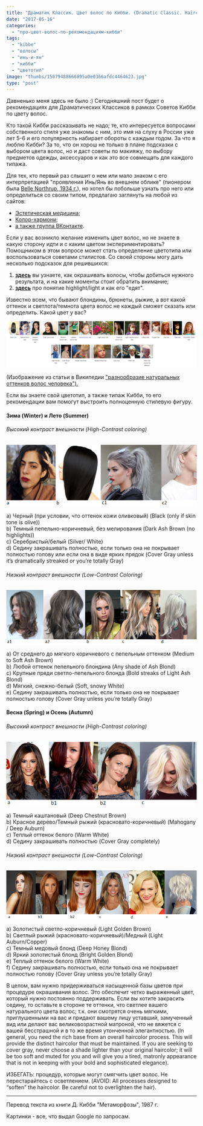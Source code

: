 ```yaml
---
title: "Драматик Классик. Цвет волос по Кибби. (Dramatic Classic. Haircolor parameters by Kibbe)"
date: "2017-05-16"
categories:
  - "про-цвет-волос-по-рекомендациям-кибби"
tags:
  - "kibbe"
  - "волосы"
  - "инь-и-ян"
  - "кибби"
  - "цветотип"
image: "thumbs/15079488666895a0e0366afdc4464623.jpg"
type: "post"
---
```


Давненько меня здесь не было :) Сегодняшний пост будет о рекомендациях для
Драматических Классиков в рамках Советов Кибби по цвету волос.

Кто такой Кибби рассказывать не надо; те, кто интересуется вопросами
собственного стиля уже знакомы с ним, это имя на слуху в России уже лет 5-6 и
его популярность набирает обороты с каждым годом. За что я люблю Кибби? За то,
что он хорош не только в плане подсказки с выбором цвета волос, но и даст советы
по макияжу, по выбору предметов одежды, аксессуаров и как это все совмещать для
каждого типажа.

Для тех, кто первый раз слышит о нем или мало знаком с его интерпретацией
"проявления Инь/Янь во внешнем облике" (пионером была
[Belle Northrup, 1934 г.](../2017-09-05-истоки-теории-о-проявлении-иньян-во-вн)),
но хотел бы побольше узнать про него или определиться со своим типом, предлагаю
заглянуть на любой из сайтов:

- [Эстетическая медицина](http://its-possible.ru/tags-search/?tags=%C4%FD%E2%E8%E4%20%CA%E8%E1%E1%E8);
- [Колор-хармони](http://color-harmony.livejournal.com/);
- [а также группа ВКонтакте](https://vk.com/kibbe?w=wall-76498034_4063).

Если у вас возникло желание изменить цвет волос, но не знаете в какую сторону
идти и с каким цветом экспериментировать? Помощником в этом вопросе может стать
определение цветотипа или воспользоваться советами стилистов. Со своей стороны
могу дать несколько подсказок для решившихся:

1. [**здесь**](../2016-09-18-как-выбрать-правильную-краску-и-что-ну) вы узнаете,
   как окрашивать волосы, чтобы добиться нужного результата, и на какие моменты
   стоит обратить внимание;
2. [**здесь**](../2017-03-29-кое-что-еще-о-цвете-волос-highlights-lights) про
   понятие highlight/light и как его "едят".

Известно всем, что бывают блондины, брюнеты, рыжие, а вот какой оттенок и
светлота/темнота цвета волос не каждый сможет сказать или определить. Какой цвет
у вас?

![](./images/Range-1024x250.png)

(Изображение из статьи в Википедии
["разнообразие натуральных оттенков волос человека").](https://en.wikipedia.org/wiki/Human_hair_color)

Если вы знаете свой цветотип, а также типаж Кибби, то его рекомендации вам
помогут выстроить полноценную стилевую фигуру.

#### **Зима (Winter) и Лето (Summer)**

###### _Высокий контраст внешности (High-Contrast coloring)_

![](./images/CoolHC.png)

a) Черный (при условии, что оттенок кожи оливковый) (Black (only if skin tone is
olive))  
b) Темный пепельно-коричневый, без мелирования (Dark Ash Brown (no highlights))  
c) Серебристый/белый (Silver/ White)  
d) Седину закрашивать полностью, если только она не покрывает полностью голову
или если она в виде ярких прядок (Cover Gray unless it’s dramatically streaked
or you’re totally Gray)

###### _Низкий контраст внешности  (Low-Contrast Coloring)_

![](./images/CoolLC.png)

a) От среднего до мягкого коричневого с пепельным оттенком (Medium to Soft Ash
Brown)  
b) Любой оттенок пепельного блондина (Any shade of Ash Blond)  
c) Крупные пряди светло-пепельного блонда (Bold streaks of Light Ash Blond)  
d) Мягкий, снежно-белый (Soft, snowy White)  
e) Седину закрашивать полностью, если только она не покрывает полностью голову
(Cover Gray unless you’re totally Gray)

#### Весна (Spring) и  **Осень (Autumn)**

###### _Высокий контраст внешности (High-Contrast coloring)_

![](./images/WarmHC.png)

a) Темный каштановый (Deep Chestnut Brown)  
b) Красное дерево/Темный рыжий (красновато-коричневый) (Mahogany / Deep Auburn)  
c) Теплый оттенок белого (Warm White)  
d) Седину закрашивать полностью (Cover Gray completely)

###### _Низкий контраст внешности  (Low-Contrast Coloring)_

![](./images/WarmLC.png)

a) Золотистый светло-коричневый (Light Golden Brown)  
b) Светлый рыжий (красновато-коричневый)/Медный (Light Auburn/Copper)  
c) Темный медовый блонд (Deep Honey Blond)  
d) Яркий золотистый блонд (Bright Golden Blond)  
e) Теплый оттенок белого (Warm White)  
f) Седину закрашивать полностью, если только она не покрывает полностью голову
(Cover Gray unless you’re totally Gray)

В целом, вам нужно придерживаться насыщенной базы цветов при процедуре
окрашивания волос. Это обеспечит четко выраженный цвет, который нужно постоянно
поддерживать. Если вы хотите закрасить седину, то оставьте в стороне те оттенки,
что светлее вашего натурального цвета волос; т.к. они смотрятся очень мягкими,
приглушенными на вас и придают вашему лицу уставший, замученный вид или делают
вас великовозрастной матроной, что не вяжется с вашей бесстрашной и в то же
время утонченной элегантностью. (In general, you need the rich base from an
overall haircolor process. This will provide the distinct haircolor that must be
maintained. If you are seeking to cover gray, never choose a shade lighter than
your original haircolor; it will be too soft and muted for you and will give you
a tired, matronly appearance that is not in keeping with your bold and
sophisticated elegance).

ИЗБЕГАТЬ: процедур, которые могут смягчить цвет волос. Не перестарайтесь с
осветлением. (AVOID: All processes designed to “soften” the haircolor. Be
careful not to overlighten the hair).

* * *

Перевод текста из книги Д. Кибби "Метаморфозы", 1987 г.

Картинки - все, что выдал Google по запросам.
